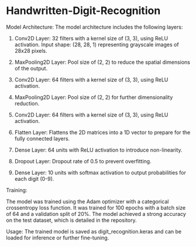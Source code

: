 # Handwritten-Digit-Recognition
Model Architecture: 
The model architecture includes the following layers:

1. Conv2D Layer: 32 filters with a kernel size of (3, 3), using ReLU activation. Input shape: (28, 28, 1) representing grayscale images of 28x28 pixels.

2. MaxPooling2D Layer: Pool size of (2, 2) to reduce the spatial dimensions of the output.

3. Conv2D Layer: 64 filters with a kernel size of (3, 3), using ReLU activation.

4. MaxPooling2D Layer: Pool size of (2, 2) for further dimensionality reduction.

5. Conv2D Layer: 64 filters with a kernel size of (3, 3), using ReLU activation.

6. Flatten Layer: Flattens the 2D matrices into a 1D vector to prepare for the fully connected layers.

7. Dense Layer: 64 units with ReLU activation to introduce non-linearity.

8. Dropout Layer: Dropout rate of 0.5 to prevent overfitting.

9. Dense Layer: 10 units with softmax activation to output probabilities for each digit (0-9).

Training:

The model was trained using the Adam optimizer with a categorical crossentropy loss function. It was trained for 100 epochs with a batch size of 64 and a validation split of 20%. The model achieved a strong accuracy on the test dataset, which is detailed in the repository.

Usage:
The trained model is saved as digit_recognition.keras and can be loaded for inference or further fine-tuning.

